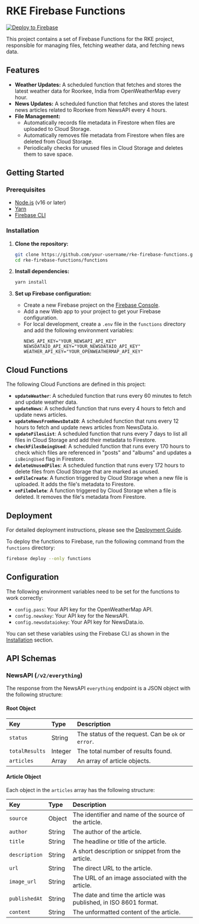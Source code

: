 # RKE Firebase Functions

[![Deploy to Firebase](https://github.com/amitrke/rke-firebase-functions/actions/workflows/deploy.yml/badge.svg)](https://github.com/amitrke/rke-firebase-functions/actions/workflows/deploy.yml)

This project contains a set of Firebase Functions for the RKE project, responsible for managing files, fetching weather data, and fetching news data.

## Features

- **Weather Updates:** A scheduled function that fetches and stores the latest weather data for Roorkee, India from OpenWeatherMap every hour.
- **News Updates:** A scheduled function that fetches and stores the latest news articles related to Roorkee from NewsAPI every 4 hours.
- **File Management:**
    - Automatically records file metadata in Firestore when files are uploaded to Cloud Storage.
    - Automatically removes file metadata from Firestore when files are deleted from Cloud Storage.
    - Periodically checks for unused files in Cloud Storage and deletes them to save space.

## Getting Started

### Prerequisites

- [Node.js](https://nodejs.org/) (v16 or later)
- [Yarn](https://yarnpkg.com/)
- [Firebase CLI](https://firebase.google.com/docs/cli)

### Installation

1.  **Clone the repository:**
    ```bash
    git clone https://github.com/your-username/rke-firebase-functions.git
    cd rke-firebase-functions/functions
    ```

2.  **Install dependencies:**
    ```bash
    yarn install
    ```

3.  **Set up Firebase configuration:**
    - Create a new Firebase project on the [Firebase Console](https://console.firebase.google.com/).
    - Add a new Web app to your project to get your Firebase configuration.
    - For local development, create a `.env` file in the `functions` directory and add the following environment variables:
        ```
        NEWS_API_KEY="YOUR_NEWSAPI_API_KEY"
        NEWSDATAIO_API_KEY="YOUR_NEWSDATAIO_API_KEY"
        WEATHER_API_KEY="YOUR_OPENWEATHERMAP_API_KEY"
        ```

## Cloud Functions

The following Cloud Functions are defined in this project:

- **`updateWeather`**: A scheduled function that runs every 60 minutes to fetch and update weather data.
- **`updateNews`**: A scheduled function that runs every 4 hours to fetch and update news articles.
- **`updateNewsFromNewsDataIO`**: A scheduled function that runs every 12 hours to fetch and update news articles from NewsData.io.
- **`updateFilesList`**: A scheduled function that runs every 7 days to list all files in Cloud Storage and add their metadata to Firestore.
- **`checkFilesBeingUsed`**: A scheduled function that runs every 170 hours to check which files are referenced in "posts" and "albums" and updates a `isBeingUsed` flag in Firestore.
- **`deleteUnusedFiles`**: A scheduled function that runs every 172 hours to delete files from Cloud Storage that are marked as unused.
- **`onFileCreate`**: A function triggered by Cloud Storage when a new file is uploaded. It adds the file's metadata to Firestore.
- **`onFileDelete`**: A function triggered by Cloud Storage when a file is deleted. It removes the file's metadata from Firestore.

## Deployment

For detailed deployment instructions, please see the [Deployment Guide](DEPLOYMENT.md).

To deploy the functions to Firebase, run the following command from the `functions` directory:

```bash
firebase deploy --only functions
```

## Configuration

The following environment variables need to be set for the functions to work correctly:

- `config.pass`: Your API key for the OpenWeatherMap API.
- `config.newskey`: Your API key for the NewsAPI.
- `config.newsdataiokey`: Your API key for NewsData.io.

You can set these variables using the Firebase CLI as shown in the [Installation](#installation) section.

## API Schemas

### NewsAPI (`/v2/everything`)

The response from the NewsAPI `everything` endpoint is a JSON object with the following structure:

#### Root Object

| Key            | Type    | Description                                             |
| :------------- | :------ | :------------------------------------------------------ |
| `status`       | String  | The status of the request. Can be `ok` or `error`.      |
| `totalResults` | Integer | The total number of results found.                      |
| `articles`     | Array   | An array of article objects.                            |

#### Article Object

Each object in the `articles` array has the following structure:

| Key           | Type   | Description                                                                 |
| :------------ | :----- | :-------------------------------------------------------------------------- |
| `source`      | Object | The identifier and name of the source of the article.                       |
| `author`      | String | The author of the article.                                                  |
| `title`       | String | The headline or title of the article.                                       |
| `description` | String | A short description or snippet from the article.                            |
| `url`         | String | The direct URL to the article.                                              |
| `image_url`  | String | The URL of an image associated with the article.                            |
| `publishedAt` | String | The date and time the article was published, in ISO 8601 format.            |
| `content`     | String | The unformatted content of the article.                                     |
